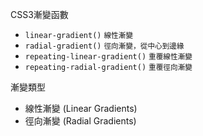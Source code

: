 CSS3漸變函數
- `linear-gradient()` <small>線性漸變</small>
- `radial-gradient()` <small>徑向漸變，從中心到邊緣</small>
- `repeating-linear-gradient()` <small>重覆線性漸變</small>
- `repeating-radial-gradient()` <small>重覆徑向漸變</small>

漸變類型
- 線性漸變 (Linear Gradients)
- 徑向漸變 (Radial Gradients)